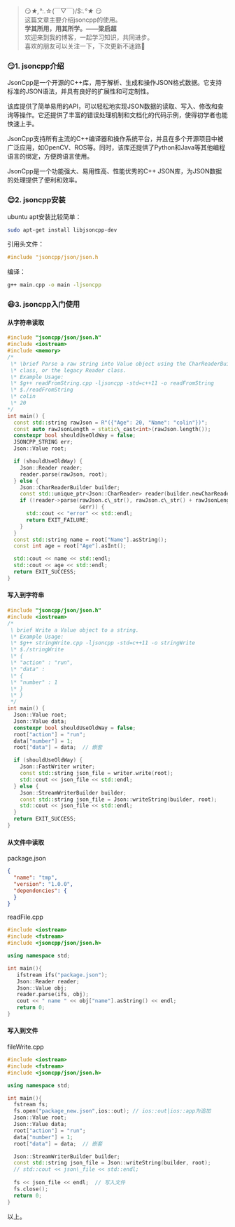 > 
> 😏*★,°*:.☆(￣▽￣)/$:*.°★* 😏  
>  这篇文章主要介绍jsoncpp的使用。  
>  **学其所用，用其所学。——梁启超**  
>  欢迎来到我的博客，一起学习知识，共同进步。  
>  喜欢的朋友可以关注一下，下次更新不迷路🥞
> 

### 😏1. jsoncpp介绍

JsonCpp是一个开源的C++库，用于解析、生成和操作JSON格式数据。它支持标准的JSON语法，并具有良好的扩展性和可定制性。

该库提供了简单易用的API，可以轻松地实现JSON数据的读取、写入、修改和查询等操作。它还提供了丰富的错误处理机制和文档化的代码示例，使得初学者也能快速上手。

JsonCpp支持所有主流的C++编译器和操作系统平台，并且在多个开源项目中被广泛应用，如OpenCV、ROS等。同时，该库还提供了Python和Java等其他编程语言的绑定，方便跨语言使用。

JsonCpp是一个功能强大、易用性高、性能优秀的C++ JSON库，为JSON数据的处理提供了便利和效率。

### 😊2. jsoncpp安装

ubuntu apt安装比较简单：

```bash
sudo apt-get install libjsoncpp-dev

```

引用头文件：

```cpp
#include "jsoncpp/json/json.h

```

编译：

```bash
g++ main.cpp -o main -ljsoncpp

```

### 😆3. jsoncpp入门使用

#### 从字符串读取

```cpp
#include "jsoncpp/json/json.h"
#include <iostream>
#include <memory>
/*
 \* \brief Parse a raw string into Value object using the CharReaderBuilder
 \* class, or the legacy Reader class.
 \* Example Usage:
 \* $g++ readFromString.cpp -ljsoncpp -std=c++11 -o readFromString
 \* $./readFromString
 \* colin
 \* 20
*/
int main() {
  const std::string rawJson = R"({"Age": 20, "Name": "colin"})";
  const auto rawJsonLength = static\_cast<int>(rawJson.length());
  constexpr bool shouldUseOldWay = false;
  JSONCPP_STRING err;
  Json::Value root;

  if (shouldUseOldWay) {
    Json::Reader reader;
    reader.parse(rawJson, root);
  } else {
    Json::CharReaderBuilder builder;
    const std::unique_ptr<Json::CharReader> reader(builder.newCharReader());
    if (!reader->parse(rawJson.c\_str(), rawJson.c\_str() + rawJsonLength, &root,
                       &err)) {
      std::cout << "error" << std::endl;
      return EXIT_FAILURE;
    }
  }
  const std::string name = root["Name"].asString();
  const int age = root["Age"].asInt();

  std::cout << name << std::endl;
  std::cout << age << std::endl;
  return EXIT_SUCCESS;
}

```

#### 写入到字符串

```cpp
#include "jsoncpp/json/json.h"
#include <iostream>
/*
 \ brief Write a Value object to a string.
 \* Example Usage:
 \* $g++ stringWrite.cpp -ljsoncpp -std=c++11 -o stringWrite
 \* $./stringWrite
 \* {
 \* "action" : "run",
 \* "data" :
 \* {
 \* "number" : 1
 \* }
 \* }
 */
int main() {
  Json::Value root;
  Json::Value data;
  constexpr bool shouldUseOldWay = false;
  root["action"] = "run";
  data["number"] = 1;
  root["data"] = data;	// 嵌套

  if (shouldUseOldWay) {
    Json::FastWriter writer;
    const std::string json_file = writer.write(root);
    std::cout << json_file << std::endl;
  } else {
    Json::StreamWriterBuilder builder;
    const std::string json_file = Json::writeString(builder, root);
    std::cout << json_file << std::endl;
  }
  return EXIT_SUCCESS;
}

```

#### 从文件中读取

package.json

```json
{
  "name": "tmp",
  "version": "1.0.0",
  "dependencies": {
  }
}

```

readFile.cpp

```cpp
#include <iostream>
#include <fstream>
#include <jsoncpp/json/json.h>

using namespace std;

int main(){
   ifstream ifs("package.json");
   Json::Reader reader;
   Json::Value obj;
   reader.parse(ifs, obj);
   cout << " name " << obj["name"].asString() << endl;
   return 0;
}

```

#### 写入到文件

fileWrite.cpp

```cpp
#include <iostream>
#include <fstream>
#include <jsoncpp/json/json.h>

using namespace std;

int main(){
  fstream fs;
  fs.open("package_new.json",ios::out); // ios::out|ios::app为追加
  Json::Value root;
  Json::Value data;
  root["action"] = "run";
  data["number"] = 1;
  root["data"] = data;	// 嵌套

  Json::StreamWriterBuilder builder;
  const std::string json_file = Json::writeString(builder, root);
  // std::cout << json\_file << std::endl;
  
  fs << json_file << endl;  // 写入文件
  fs.close();
  return 0;
}

```

以上。





